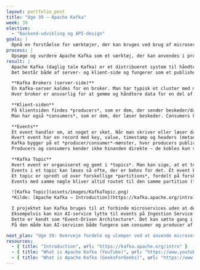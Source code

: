 ```yaml
---
layout: portfolio_post
title: "Uge 39 – Apache Kafka"
week: 39
elective:
  - "Backend-udvikling og API-design"
goals: |
  Opnå en forståelse for værktøjer, der kan bruges ved brug af microservices.
process: |
  Opsøge og vurdere Apache Kafka som et værktøj, der kan anvendes i projektet.
result: |
  Apache Kafka (daglig tale Kafka) er et distribueret system til håndtering af beskeder/streams.  
  Det består både af server- og klient-side og fungerer som et publisher-subscriber beskedsystem.  

  **Kafka Brokers (server-side)**  
  En Kafka-server kaldes for en broker. Man har typisk et cluster med mange brokers for at sikre høj tilgængelighed og mulighed for skalering.  
  Hver broker er ansvarlig for at gemme og håndtere data for en del af systemet. Data gemmes i det, man kalder for *topics*.  

  **Klient-siden**  
  På klientsiden findes *producers*, som er dem, der sender beskeder/data til et topic i Kafka.  
  Man har også *consumers*, som er dem, der læser beskeder. Consumers kan enten læse fra topics alene eller i grupper (*consumer groups*).  

  **Events**  
  Et event handler om, at noget er sket. Når man skriver eller læser data til Kafka, gøres dette i form af events.  
  Hvert event har en record med key, value, timestamp og headers (metadata).  
  Kafka bygger på et *producer/consumer*-mønster, hvor producers publicerer (skriver) events til Kafka, og consumers subscriber (læser og processerer) disse events.  
  Producers og consumers kender ikke hinanden direkte – de kobles kun via topics. Dette giver løs kobling og mulighed for at tilføje flere consumers uden at ændre procedurer.  

  **Kafka Topic**  
  Hvert event er organiseret og gemt i *topics*. Man kan sige, at et topic er en slags mappe i et filsystem, og events er filerne i den mappe.  
  Events i et topic kan læses så ofte, der er behov for det. Et event bliver ikke slettet, blot fordi det er læst – man kan selv bestemme, hvor længe et event skal gemmes.  
  Et topic er spredt ud over forskellige *partitions*, fordelt på forskellige Kafka brokers.  
  Events med samme nøgle bliver altid routet til den samme partition (for at bevare rækkefølgen).  

  ![Kafka Topic](assets/images/KafkaTopic.png)  
  *Kilde: [Apache Kafka – Introduction](https://kafka.apache.org/intro)*  

  I projektet kan Kafka bruges til at forbinde microservices uden at de behøver kende hinanden direkte.  
  Eksempelvis kan min AI-service lytte til events på Ingestion Service’s topic – fx når et nyt billede skal analyseres.  
  Dette er kendt som *Event-Driven Architecture*. Det kan sætte gang i en analyse af billedet, hvorefter AI-servicen har sit eget topic, hvor der oprettes et event med resultatet, som Ingestion Service kan lytte til.  
  På den måde kan AI-servicen både fungere som consumer og producer af events.  

next_plan: "Uge 39: Overveje fordele og ulemper ved at anvende microservices kontra en monolitisk arkitektur."
resources:
  - { title: "Introduction", url: "https://kafka.apache.org/intro" }
  - { title: "What is Apache Kafka (YouTube)", url: "https://www.youtube.com/watch?v=vHbvbwSEYGo&t=556s" }
  - { title: "What is Apache Kafka (GeeksForGeeks)", url: "https://www.geeksforgeeks.org/apache-kafka/apache-kafka/" }
---
```

